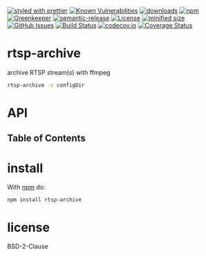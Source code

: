 [![styled with prettier](https://img.shields.io/badge/styled_with-prettier-ff69b4.svg)](https://github.com/prettier/prettier)
[![Known Vulnerabilities](https://snyk.io/test/github/arlac77/rtsp-archive/badge.svg)](https://snyk.io/test/github/arlac77/rtsp-archive)
[![downloads](http://img.shields.io/npm/dm/rtsp-archive.svg?style=flat-square)](https://npmjs.org/package/rtsp-archive)
[![npm](https://img.shields.io/npm/v/rtsp-archive.svg)](https://www.npmjs.com/package/rtsp-archive)
[![Greenkeeper](https://badges.greenkeeper.io/arlac77/rtsp-archive.svg)](https://greenkeeper.io/)
[![semantic-release](https://img.shields.io/badge/%20%20%F0%9F%93%A6%F0%9F%9A%80-semantic--release-e10079.svg)](https://github.com/arlac77/rtsp-archive)
[![License](https://img.shields.io/badge/License-BSD%203--Clause-blue.svg)](https://opensource.org/licenses/BSD-3-Clause)
[![minified size](https://badgen.net/bundlephobia/min/rtsp-archive)](https://bundlephobia.com/result?p=rtsp-archive)
[![GitHub Issues](https://img.shields.io/github/issues/arlac77/rtsp-archive.svg?style=flat-square)](https://github.com/arlac77/rtsp-archive/issues)
[![Build Status](https://secure.travis-ci.org/arlac77/rtsp-archive.png)](http://travis-ci.org/arlac77/rtsp-archive)
[![codecov.io](http://codecov.io/github/arlac77/rtsp-archive/coverage.svg?branch=master)](http://codecov.io/github/arlac77/rtsp-archive?branch=master)
[![Coverage Status](https://coveralls.io/repos/arlac77/rtsp-archive/badge.svg)](https://coveralls.io/r/arlac77/rtsp-archive)

# rtsp-archive

archive RTSP stream(s) with ffmpeg

```sh
rtsp-archive -c configDir
```

# API

<!-- Generated by documentation.js. Update this documentation by updating the source code. -->

## Table of Contents

# install

With [npm](http://npmjs.org) do:

```shell
npm install rtsp-archive
```

# license

BSD-2-Clause
